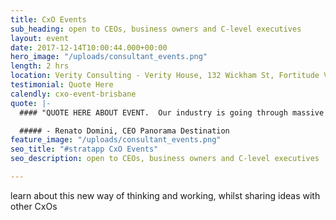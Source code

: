 ```yaml
---
title: CxO Events
sub_heading: open to CEOs, business owners and C-level executives
layout: event
date: 2017-12-14T10:00:44.000+00:00
hero_image: "/uploads/consultant_events.png"
length: 2 hrs
location: Verity Consulting - Verity House, 132 Wickham St, Fortitude Valley
testimonial: Quote Here
calendly: cxo-event-brisbane
quote: |-
  #### "QUOTE HERE ABOUT EVENT.  Our industry is going through massive change.  #stratapp is at the core of our response, connecting our talent across four countries, aligning all of us in real time."

  ##### - Renato Domini, CEO Panorama Destination
feature_image: "/uploads/consultant_events.png"
seo_title: "#stratapp CxO Events"
seo_description: open to CEOs, business owners and C-level executives

---
```

learn about this new way of thinking and working, whilst sharing ideas with other CxOs